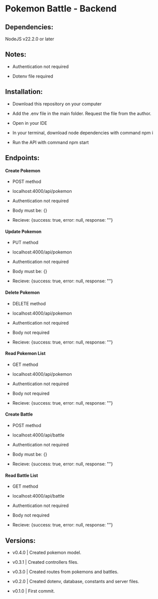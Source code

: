 # Pokemon Battle - Backend

## Dependencies:

NodeJS v22.2.0 or later

## Notes:

- Authentication not required

- Dotenv file required

## Installation:

- Download this repository on your computer

- Add the .env file in the main folder. Request the file from the author.

- Open in your IDE

- In your terminal, download node dependencies with command npm i

- Run the API with command npm start

## Endpoints:

#### Create Pokemon

- POST method

- localhost:4000/api/pokemon

- Authentication not required

- Body must be:
  {}

- Recieve:
  {success: true, error: null, response: ""}

#### Update Pokemon

- PUT method

- localhost:4000/api/pokemon

- Authentication not required

- Body must be:
  {}

- Recieve:
  {success: true, error: null, response: ""}

#### Delete Pokemon

- DELETE method

- localhost:4000/api/pokemon

- Authentication not required

- Body not required

- Recieve:
  {success: true, error: null, response: ""}

#### Read Pokemon List

- GET method

- localhost:4000/api/pokemon

- Authentication not required

- Body not required

- Recieve:
  {success: true, error: null, response: ""}

#### Create Battle

- POST method

- localhost:4000/api/battle

- Authentication not required

- Body must be:
  {}

- Recieve:
  {success: true, error: null, response: ""}

#### Read Battle List

- GET method

- localhost:4000/api/battle

- Authentication not required

- Body not required

- Recieve:
  {success: true, error: null, response: ""}

## Versions:

- v0.4.0 | Created pokemon model.

- v0.3.1 | Created controllers files.

- v0.3.0 | Created routes from pokemons and battles.

- v0.2.0 | Created dotenv, database, constants and server files.

- v0.1.0 | First commit.
